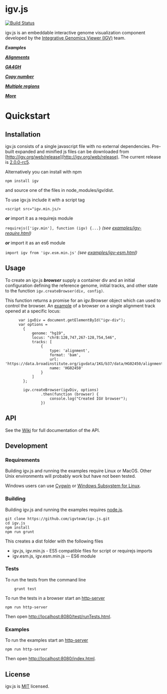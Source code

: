 # igv.js

[![Build Status](https://travis-ci.org/igvteam/igv.js.svg?branch=master)](https://travis-ci.org/igvteam/igv.js)

igv.js is an embeddable interactive genome visualization component developed by the 
 [Integrative Genomics Viewer (IGV)](https://igv.org) team.
 
 ***Examples***
 
***[Alignments](https://igv.org/web/test/examples/bam.html)***

***[GA4GH](https://igv.org/web/test/examples/ga4gh.html)***

***[Copy number](https://igv.org/web/test/examples/copyNumber.html)***

***[Multiple regions](http://igv.org/web/test/examples/multi-locus.html)***

***[More](http://igv.org/web/test/examples)***
 
# Quickstart

## Installation
igv.js consists of a single javascript file with no external dependencies.  Pre-built expanded and minified js files 
can be downloaded from [http://igv.org/web/release](http://igv.org/web/release).    The current  release is
 [2.0.0-rc5](http://igv.org/web/release/2.0.0-rc5/dist/).  
 
 Alternatively you can install with npm  
 
 ```npm install igv```

and source one of the files in node_modules/igv/dist.

To use igv.js include it with a script tag

````<script src="igv.min.js/>````

***or*** import it as a requirejs module 

```requirejs(['igv.min'], function (igv) {...}```   *(see [examples/igv-require.html](http://igv.org/web/release/2.0.0-rc5/examples/igv-require.html))*

***or*** import it as an es6 module 

```import igv from 'igv.esm.min.js'```  *(see [examples/igv-esm.html](http://igv.org/web/release/2.0.0-rc5/examples/igv-esm.html))*



## Usage

To create an igv.js ***browser*** supply a container div 
and an initial configuration defining the reference genome, initial tracks, and other state to the 
function ```igv.createBrowser(div, config)```.  

This function returns a promise for an igv.Browser object which can used to control the browser.  An 
[example](http://igv.org/web/release/2.0.0-rc5/examples/bam.html) of
a browser on a single alignment track opened at a specific locus:

```
      var igvDiv = document.getElementById("igv-div");
      var options =
        {
            genome: "hg19",
            locus: "chr8:128,747,267-128,754,546",
            tracks: [
                {
                    type: 'alignment',
                    format: 'bam',
                    url: 'https://data.broadinstitute.org/igvdata/1KG/b37/data/HG02450/alignment/HG02450.mapped.ILLUMINA.bwa.ACB.low_coverage.20120522.bam',
                    name: 'HG02450'
                }
            ]
        };

        igv.createBrowser(igvDiv, options)
                .then(function (browser) {
                    console.log("Created IGV browser");
                })
```

## API

See the [Wiki](https://github.com/igvteam/igv.js/wiki) for full documentation of the API.


## Development

### Requirements

Building igv.js and running the examples require Linux or MacOS.  Other Unix environments will probably
work but have not been tested.  

Windows users can use [Cygwin](https://www.cygwin.com/) or 
 [Windows Subsystem for Linux](https://docs.microsoft.com/en-us/windows/wsl/install-win10).

### Building

Building igv.js and running the examples requires [node.js](https://nodejs.org/).


```  
git clone https://github.com/igvteam/igv.js.git
cd igv.js
npm install
npm run grunt
```

This creates a dist folder with the following files

* igv.js, igv.min.js - ES5 compatible files for script or requirejs imports
* igv.esm.js,  igv.esm.min.js --  ES6 module 


### Tests

To run the tests from the command line

```
    grunt test
```

To run the tests in a browser start an [http-server](https://www.npmjs.com/package/http-server)

    npm run http-server

Then open [http://localhost:8080/test/runTests.html](http://localhost:8080/test/runTests.html).


### Examples

To run the examples start an [http-server](https://www.npmjs.com/package/http-server)

    npm run http-server

Then open [http://localhost:8080/index.html](http://localhost:8080/index.html).


## License

igv.js is [MIT](/LICENSE) licensed.

[documentation]: https://github.com/igvteam/igv.js/wiki
[examples]: http://igv.org/web/test/examples
